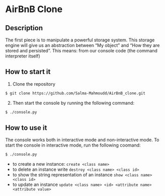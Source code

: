# AirBnB Clone

## Description

The first piece is to manipulate a powerful storage system. This storage engine will give us an abstraction between “My object” and “How they are stored and persisted”. This means: from our console code (the command interpreter itself)

## How to start it

1. Clone the repository

```bash
$ git clone https://github.com/Salma-Mahmoudd/AirBnB_clone.git
```

2. Then start the console by running the following command:

```bash
$ ./console.py
```

## How to use it

The console works both in interactive mode and non-interactive mode. To start the console in interactive mode, run the following coomand:

```bash
$ ./console.py
```
- to create a new instance: `create <class name>`
- to delete an instance write `destroy <class name> <class id>`
- to show the string representation of an instance `show <class name> <class id>`
- to update an instance `update <class name> <id> <attribute name> <attribute value>`
